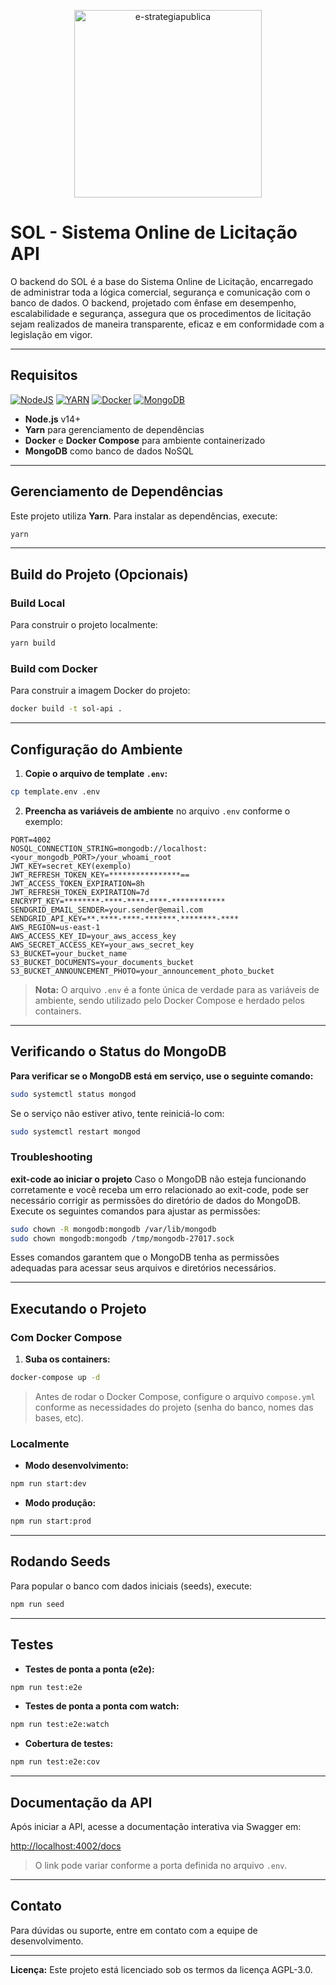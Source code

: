 <p align="center" >
    <img  src="https://e-strategiapublica.com/wp-content/uploads/2021/02/logo-blanco.png" alt="e-strategiapublica" width="300"/>
</p>

# SOL - Sistema Online de Licitação API

O backend do SOL é a base do Sistema Online de Licitação, encarregado de administrar toda a lógica comercial, segurança e comunicação com o banco de dados. O backend, projetado com ênfase em desempenho, escalabilidade e segurança, assegura que os procedimentos de licitação sejam realizados de maneira transparente, eficaz e em conformidade com a legislação em vigor.

---

## Requisitos

[![NodeJS](https://img.shields.io/badge/node.js-%2343853D.svg?style=for-the-badge&logo=node.js&logoColor=white)](https://nodejs.org/en/)
[![YARN](https://img.shields.io/badge/Yarn-2C8EBB.svg?style=for-the-badge&logo=Yarn&logoColor=white)](https://yarnpkg.com/cli/install)
[![Docker](https://img.shields.io/badge/docker-%230db7ed.svg?style=for-the-badge&logo=docker&logoColor=white)](https://docs.docker.com/compose/install/#install-compose)
[![MongoDB](https://img.shields.io/badge/mongodb-%234ea94b.svg?style=for-the-badge&logo=mongodb&logoColor=white)](https://www.mongodb.com/)

- **Node.js** v14+
- **Yarn** para gerenciamento de dependências
- **Docker** e **Docker Compose** para ambiente containerizado
- **MongoDB** como banco de dados NoSQL

---

## Gerenciamento de Dependências

Este projeto utiliza **Yarn**. Para instalar as dependências, execute:

```bash
yarn
```

---

## Build do Projeto (Opcionais)

### Build Local

Para construir o projeto localmente:

```bash
yarn build
```

### Build com Docker

Para construir a imagem Docker do projeto:

```bash
docker build -t sol-api .
```

---

## Configuração do Ambiente

1. **Copie o arquivo de template `.env`:**

```bash
cp template.env .env
```

2. **Preencha as variáveis de ambiente** no arquivo `.env` conforme o exemplo:

```env
PORT=4002
NOSQL_CONNECTION_STRING=mongodb://localhost:<your_mongodb_PORT>/your_whoami_root
JWT_KEY=secret_KEY(exemplo)
JWT_REFRESH_TOKEN_KEY=****************==
JWT_ACCESS_TOKEN_EXPIRATION=8h
JWT_REFRESH_TOKEN_EXPIRATION=7d
ENCRYPT_KEY=********-****-****-****-************
SENDGRID_EMAIL_SENDER=your.sender@email.com
SENDGRID_API_KEY=**.****-****-*******.********-****
AWS_REGION=us-east-1
AWS_ACCESS_KEY_ID=your_aws_access_key
AWS_SECRET_ACCESS_KEY=your_aws_secret_key
S3_BUCKET=your_bucket_name
S3_BUCKET_DOCUMENTS=your_documents_bucket
S3_BUCKET_ANNOUNCEMENT_PHOTO=your_announcement_photo_bucket
```

> **Nota:** O arquivo `.env` é a fonte única de verdade para as variáveis de ambiente, sendo utilizado pelo Docker Compose e herdado pelos containers.

---

## Verificando o Status do MongoDB

**Para verificar se o MongoDB está em serviço, use o seguinte comando:**

```bash
sudo systemctl status mongod
```

Se o serviço não estiver ativo, tente reiniciá-lo com:

```bash
sudo systemctl restart mongod
```

### Troubleshooting

**exit-code ao iniciar o projeto**
Caso o MongoDB não esteja funcionando corretamente e você receba um erro relacionado ao exit-code, pode ser necessário corrigir as permissões do diretório de dados do MongoDB. Execute os seguintes comandos para ajustar as permissões:

```bash
sudo chown -R mongodb:mongodb /var/lib/mongodb
sudo chown mongodb:mongodb /tmp/mongodb-27017.sock
```

Esses comandos garantem que o MongoDB tenha as permissões adequadas para acessar seus arquivos e diretórios necessários.

---

## Executando o Projeto

### Com Docker Compose

1. **Suba os containers:**

```bash
docker-compose up -d
```

> Antes de rodar o Docker Compose, configure o arquivo `compose.yml` conforme as necessidades do projeto (senha do banco, nomes das bases, etc).

### Localmente

- **Modo desenvolvimento:**

```bash
npm run start:dev
```

- **Modo produção:**

```bash
npm run start:prod
```

---

## Rodando Seeds

Para popular o banco com dados iniciais (seeds), execute:

```bash
npm run seed
```

---

## Testes

- **Testes de ponta a ponta (e2e):**

```bash
npm run test:e2e
```

- **Testes de ponta a ponta com watch:**

```bash
npm run test:e2e:watch
```

- **Cobertura de testes:**

```bash
npm run test:e2e:cov
```

---

## Documentação da API

Após iniciar a API, acesse a documentação interativa via Swagger em:

[http://localhost:4002/docs](http://localhost:4002/docs)

> O link pode variar conforme a porta definida no arquivo `.env`.

---

## Contato

Para dúvidas ou suporte, entre em contato com a equipe de desenvolvimento.

---

**Licença:** Este projeto está licenciado sob os termos da licença AGPL-3.0.
